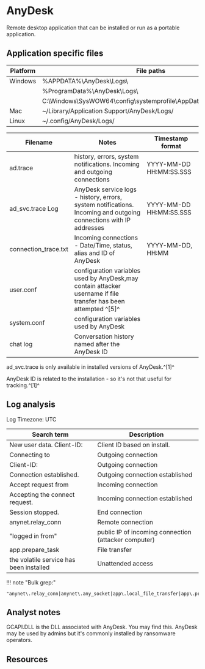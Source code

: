 # AnyDesk

Remote desktop application that can be installed or run as a portable application.

## Application specific files

|Platform|File paths|
|-|-|
|Windows|%APPDATA%\AnyDesk\Logs\
||%ProgramData%\AnyDesk\Logs\
||C:\Windows\SysWOW64\config\systemprofile\AppData\Roaming\AnyDesk\
|Mac|~/Library/Application Support/AnyDesk/Logs/
|Linux| ~/.config/AnyDesk/Logs/

|Filename|Notes|Timestamp format
|-|-|-|
|ad.trace|history, errors, system notifications. Incoming and outgoing connections|YYYY-MM-DD HH:MM:SS.SSS
|ad_svc.trace Log|AnyDesk service logs - history, errors, system notifications. Incoming and outgoing connections with IP addresses|YYYY-MM-DD HH:MM:SS.SSS
|connection_trace.txt|Incoming connections - Date/Time, status, alias and ID of AnyDesk|YYYY-MM-DD, HH:MM
|user.conf|configuration variables used by AnyDesk,may contain attacker username if file transfer has been attempted ^[5]^|
|system.conf|configuration variables used by AnyDesk|
|chat log|Conversation history named after the AnyDesk ID|

ad_svc.trace is only available in installed versions of AnyDesk.^[1]^

AnyDesk ID is related to the installation - so it's not that useful for tracking.^[1]^

## Log analysis

Log Timezone: UTC

|Search term|Description|
|-|-|
|New user data. Client-ID:| Client ID based on install.
|Connecting to|Outgoing connection
|Client-ID:|Outgoing connection
|Connection established.|Outgoing connection established
|Accept request from|Incoming connection
|Accepting the connect request.|Incoming connection established
|Session stopped.| End connection
|anynet.relay_conn| Remote connection
|"logged in from" | public IP of incoming connection (attacker computer)
|app.prepare_task|File transfer
|the volatile service has been installed| Unattended access

!!! note "Bulk grep:"

    "anynet\.relay_conn|anynet\.any_socket|app\.local_file_transfer|app\.prepare_task|app\.local_file_transfer|app\.ctrl_clip_comp|app\.backend_session|app\.ft_src_session|app\.ctrl_clip_comp"

## Analyst notes

GCAPI.DLL is the DLL associated with AnyDesk. You may find this.
AnyDesk may be used by admins but it's commonly installed by ransomware operators.

## Resources
[^1]: [Digital Forensic Artifact of Anydesk Application](https://medium.com/mii-cybersec/digital-forensic-artifact-of-anydesk-application-c9b8cfb23ab5)
[^2]: [Forensic Analysis of AnyDesk Logs
](https://www.inversecos.com/2021/02/forensic-analysis-of-anydesk-logs.html)
[^3]: [Forensic Analysis to Anydesk: Forensic Artifacts and Log Analysis [ENG]](https://medium.com/@inginformatico/forensic-analysis-to-anydesk-forensic-artifacts-and-log-analysis-eng-3897da98324d)
[^4]: [Investigating AnyDesk](https://www.forensafe.com/blogs/anydesk.html)
[^5]: [AnyDesk Forensic Analysis and Artefacts](https://hatsoffsecurity.com/2022/02/28/anydesk-forensic-analysis-and-artefacts/)
[^6]: [Windows.Applications.AnyDesk](https://docs.velociraptor.app/exchange/artifacts/pages/windows.applications.anydesk/)
[^7]: [Windows.Applications.AnyDesk.LogParser](https://docs.velociraptor.app/exchange/artifacts/pages/windows.applications.anydesk.logparser/)
[^8]: [Trace Files](https://support.anydesk.com/knowledge/trace-files#trace-file-locations)
[^9]: [AnyDesk-ID and Alias](https://support.anydesk.com/knowledge/anydesk-id-and-alias)
[^10]: [Remote Access Software - Forensics](https://vikas-singh.notion.site/vikas-singh/Remote-Access-Software-Forensics-3e38d9a66ca0414ca9c882ad67f4f71b)
[^11]: [AnyDesk Remote Access](https://www.iblue.team/incident-response-1/anydesk-remote-access)
[^12]: [LEGITIMATE RATS: A COMPREHENSIVE FORENSIC ANALYSIS OF THE USUAL SUSPECTS
](https://www.synacktiv.com/en/publications/legitimate-rats-a-comprehensive-forensic-analysis-of-the-usual-suspects.html)
[^13]: [Establishing Connections: Illuminating Remote Access Artifacts in Windows](https://www.youtube.com/watch?v=0qSWfbti4yM&list=PLfouvuAjspToNFRwt0ssrvaSMI11RcSgp&index=7)
[^1]: [Analysis on legit tools abused in human operated ransomware](https://jsac.jpcert.or.jp/archive/2023/pdf/JSAC2023_1_1_yamashige-nakatani-tanaka_en.pdf)